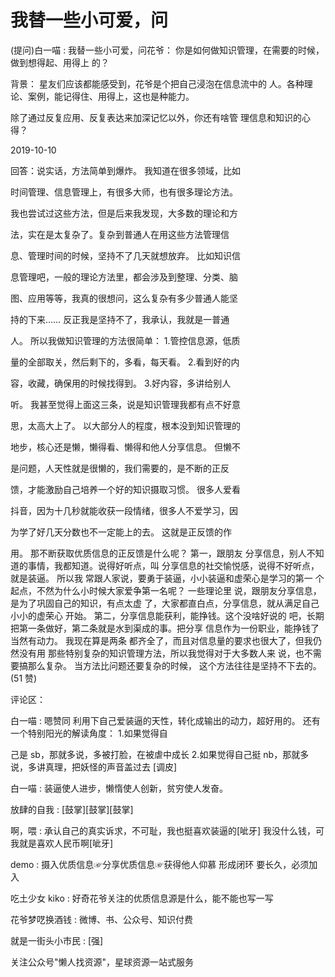 # 我替一些小可爱，问

(提问)白一喵 : 我替一些小可爱，问花爷： 你是如何做知识管理，在需要的时候，做到想得起、用得上 的？

背景： 星友们应该都能感受到，花爷是个把自己浸泡在信息流中的 人。各种理论、案例，能记得住、用得上，这也是种能力。

除了通过反复应用、反复表达来加深记忆以外，你还有啥管 理信息和知识的心得？

2019-10-10

回答：说实话，方法简单到爆炸。 我知道在很多领域，比如

时间管理、信息管理上，有很多大师，也有很多理论方法。

我也尝试过这些方法，但是后来我发现，大多数的理论和方

法，实在是太复杂了。复杂到普通人在用这些方法管理信

息、管理时间的时候，坚持不了几天就想放弃。 比如知识信

息管理吧，一般的理论方法里，都会涉及到整理、分类、脑

图、应用等等，我真的很想问，这么复杂有多少普通人能坚

持的下来…… 反正我是坚持不了，我承认，我就是一普通

人。 所以我做知识管理的方法很简单： 1.管控信息源，低质

量的全部取关，然后剩下的，多看，每天看。 2.看到好的内

容，收藏，确保用的时候找得到。 3.好内容，多讲给别人

听。 我甚至觉得上面这三条，说是知识管理我都有点不好意

思，太高大上了。 以大部分人的程度，根本没到知识管理的

地步，核心还是懒，懒得看、懒得和他人分享信息。 但懒不

是问题，人天性就是很懒的，我们需要的，是不断的正反

馈，才能激励自己培养一个好的知识摄取习惯。 很多人爱看

抖音，因为十几秒就能收获一段情绪，很多人不爱学习，因

为学了好几天分数也不一定能上的去。 这就是正反馈的作

用。 那不断获取优质信息的正反馈是什么呢？ 第一，跟朋友 分享信息，别人不知道的事情，我都知道。说得好听点，叫 分享信息的社交愉悦感，说得不好听点，就是装逼。 所以我 常跟人家说，要勇于装逼，小小装逼和虚荣心是学习的第一 个起点，不然为什么小时候大家爱争第一名呢？ 一些理论里 说，跟朋友分享信息，是为了巩固自己的知识，有点太虚 了，大家都直白点，分享信息，就从满足自己小小的虚荣心 开始。 第二，分享信息能获利，能挣钱。这个没啥好说的 吧，长期把第一条做好，第二条就是水到渠成的事。把分享 信息作为一份职业，能挣钱了当然有动力。 我现在算是两条 都齐全了，而且对信息量的要求也很大了，但我仍然没有用 那些特别复杂的知识管理方法，所以我觉得对于大多数人来 说，也不需要搞那么复杂。 当方法比问题还要复杂的时候， 这个方法往往是坚持不下去的。(51 赞)

评论区：

白一喵 : 嗯赞同 利用下自己爱装逼的天性，转化成输出的动力，超好用的。 还有一个特别阳光的解读角度： 1.如果觉得自

己是 sb，那就多说，多被打脸，在被虐中成长 2.如果觉得自己挺 nb，那就多说，多讲真理，把妖怪的声音盖过去 [调皮]

白一喵 : 装逼使人进步，懒惰使人创新，贫穷使人发奋。

放肆的自我 : [鼓掌][鼓掌][鼓掌]

啊，喂 : 承认自己的真实诉求，不可耻，我也挺喜欢装逼的[呲牙] 我没什么钱，可我就是喜欢人民币啊[呲牙]

demo : 摄入优质信息☞分享优质信息☞获得他人仰慕 形成闭环 要长久，必须加入

吃土少女 kiko : 好奇花爷关注的优质信息源是什么，能不能也写一写

花爷梦呓换酒钱 : 微博、书、公众号、知识付费

就是一街头小市民 : [强]

关注公众号"懒人找资源"，星球资源一站式服务